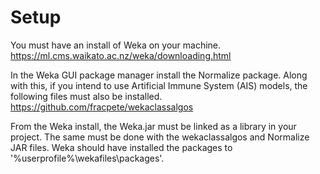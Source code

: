 # Setup
You must have an install of Weka on your machine.
https://ml.cms.waikato.ac.nz/weka/downloading.html

In the Weka GUI package manager install the Normalize package. Along with this, if you intend to use Artificial Immune System (AIS) models, the following files must also be installed.
https://github.com/fracpete/wekaclassalgos

From the Weka install, the Weka.jar must be linked as a library in your project. The same must be done with the wekaclassalgos and Normalize JAR files. Weka should have installed the packages to '%userprofile%\wekafiles\packages'.
